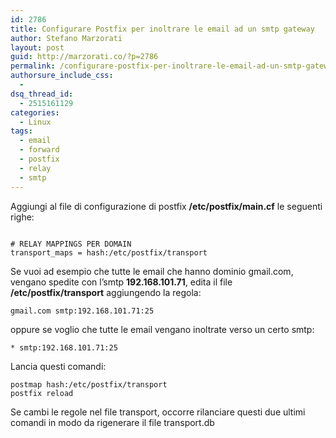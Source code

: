 ```yaml
---
id: 2786
title: Configurare Postfix per inoltrare le email ad un smtp gateway
author: Stefano Marzorati
layout: post
guid: http://marzorati.co/?p=2786
permalink: /configurare-postfix-per-inoltrare-le-email-ad-un-smtp-gateway/
authorsure_include_css:
  - 
dsq_thread_id:
  - 2515161129
categories:
  - Linux
tags:
  - email
  - forward
  - postfix
  - relay
  - smtp
---
```

Aggiungi al file di configurazione di postfix **/etc/postfix/main.cf** le seguenti righe:

<code>
# RELAY MAPPINGS PER DOMAIN   
transport_maps = hash:/etc/postfix/transport
</code>

Se vuoi ad esempio che tutte le email che hanno dominio gmail.com, vengano spedite con l&#8217;smtp **192.168.101.71**, edita il file **/etc/postfix/transport** aggiungendo la regola:

<code>gmail.com          smtp:192.168.101.71:25</code>

oppure se voglio che tutte le email vengano inoltrate verso un certo smtp:   

<code>*          smtp:192.168.101.71:25</code>

Lancia questi comandi:   

<code>postmap hash:/etc/postfix/transport</code>  
<code>postfix reload</code>

Se cambi le regole nel file transport, occorre rilanciare questi due ultimi comandi in modo da rigenerare il file transport.db